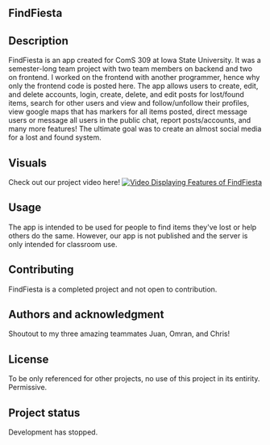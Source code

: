 ## FindFiesta

## Description
FindFiesta is an app created for ComS 309 at Iowa State University. It was a semester-long team project with two team members on backend and two on frontend. I worked on the frontend with another programmer, hence why only the frontend code is posted here. The app allows users to create, edit, and delete accounts, login, create, delete, and edit posts for lost/found items, search for other users and view and follow/unfollow their profiles, view google maps that has markers for all items posted, direct message users or message all users in the public chat, report posts/accounts, and many more features! The ultimate goal was to create an almost social media for a lost and found system.

## Visuals
Check out our project video here!
[![Video Displaying Features of FindFiesta](https://img.youtube.com/vi/SL0lsWL-1Os&list=PL6BdlkdKLEB9h28E61p7hHIJW62bzfRjM&index=7&t=2s/0.jpg)]([https://www.youtube.com/watch?v=YOUTUBE_VIDEO_ID_HERE](https://www.youtube.com/watch?v=SL0lsWL-1Os&list=PL6BdlkdKLEB9h28E61p7hHIJW62bzfRjM&index=7&t=2s))

## Usage
The app is intended to be used for people to find items they've lost or help others do the same. However, our app is not published and the server is only intended for classroom use. 

## Contributing
FindFiesta is a completed project and not open to contribution. 

## Authors and acknowledgment
Shoutout to my three amazing teammates Juan, Omran, and Chris! 

## License
To be only referenced for other projects, no use of this project in its entirity. Permissive.

## Project status
Development has stopped.
